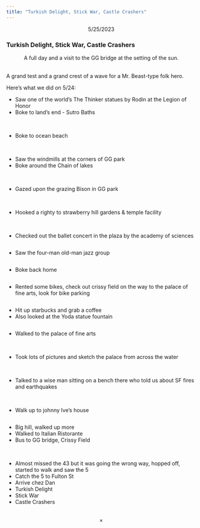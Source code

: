 ```yaml
---
title: "Turkish Delight, Stick War, Castle Crashers"
---
```


<center>5/25/2023</center>

### Turkish Delight, Stick War, Castle Crashers

<center>A full day and a visit to the GG bridge at the setting of the sun.</center>
<br>

<img src="/images/oceanbeach.gif" alt="">


A grand test and a grand crest of a wave for a Mr. Beast-type folk hero.

Here’s what we did on 5/24:

- Saw one of the world’s The Thinker statues by Rodin at the Legion of Honor
- Boke to land’s end - Sutro Baths
<img src="/images/sf3-64.webp" alt="">
<img src="/images/sf3-63.webp" alt="">


- Boke to ocean beach

<img src="/images/sf3-3.webp" alt="">

<img src="/images/sf3-4.webp" alt="">


<img src="/images/sf3-7.webp" alt="">

<img src="/images/sf3-8.webp" alt="">




- Saw the windmills at the corners of GG park
- Boke around the Chain of lakes
<img src="/images/sf3-12.webp" alt="">
<img src="/images/sf3-10.webp" alt="">
<img src="/images/sf3-9.webp" alt="">
<img src="/images/sf3-11.webp" alt="">



- Gazed upon the grazing Bison in GG park
<img src="/images/sf3-15.webp" alt="">

<img src="/images/sf3-13.webp" alt="">



- Hooked a righty to strawberry hill gardens & temple facility

<img src="/images/sf3-20.webp" alt="">

<img src="/images/sf3-17.webp" alt="">

<img src="/images/sf3-19.webp" alt="">

<img src="/images/sf3-18.webp" alt="">




- Checked out the ballet concert in the plaza by the academy of sciences

<img src="/images/sf3-22.webp" alt="">


- Saw the four-man old-man jazz group

<img src="/images/sf3-23.webp" alt="">

- Boke back home

<img src="/images/sf3-24.webp" alt="">

- Rented some bikes, check out crissy field on the way to the palace of fine arts, look for bike parking

<img src="/images/sf3-25.webp" alt="">

- Hit up starbucks and grab a coffee
- Also looked at the Yoda statue fountain

<img src="/images/sf3-26.webp" alt="">

- Walked to the palace of fine arts

<img src="/images/sf3-27.webp" alt="">
<img src="/images/sf3-28.webp" alt="">
<img src="/images/sf3-30.webp" alt="">
<img src="/images/sf3-31.webp" alt="">
<img src="/images/sf3-32.webp" alt="">



- Took lots of pictures and sketch the palace from across the water

<img src="/images/sf3-37.webp" alt="">
<img src="/images/sf3-35.webp" alt="">
<img src="/images/sf3-34.webp" alt="">

<img src="/images/sf3-38.webp" alt="">

<img src="/images/sf3-36.webp" alt="">

<img src="/images/sf3-39.webp" alt="">
<img src="/images/sf3-40.webp" alt="">
<img src="/images/sf3-41.webp" alt="">



- Talked to a wise man sitting on a bench there who told us about SF fires and earthquakes
<img src="/images/sf3-5b.webp" alt="">

<img src="/images/sf3-53.webp" alt="">

- Walk up to johnny Ive’s house

<img src="/images/sf3-52.webp" alt="">


- Big hill, walked up more
- Walked to Italian Ristorante
- Bus to GG bridge, Crissy Field
<img src="/images/sf3-0b.webp" alt="">
<img src="/images/sf3-3b.webp" alt="">
<img src="/images/sf3-1b.webp" alt="">



- Almost missed the 43 but it was going the wrong way, hopped off, started to walk and saw the 5
- Catch the 5 to Fulton St
- Arrive chez Dan
- Turkish Delight
- Stick War
- Castle Crashers

<img src="/images/sf3-55.webp" alt="">
<img src="/images/sf3-54.webp" alt="">


<center>×</center>
